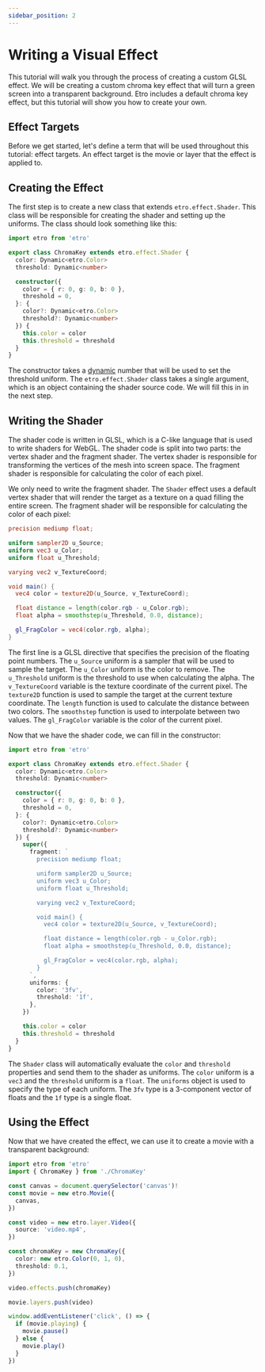 ```yaml
---
sidebar_position: 2
---
```


# Writing a Visual Effect

This tutorial will walk you through the process of creating a custom GLSL effect. We will be creating a custom chroma key effect that will turn a green screen into a transparent background. Etro includes a default chroma key effect, but this tutorial will show you how to create your own.

## Effect Targets

Before we get started, let's define a term that will be used throughout this tutorial: effect targets. An effect target is the movie or layer that the effect is applied to.

## Creating the Effect

The first step is to create a new class that extends `etro.effect.Shader`. This class will be responsible for creating the shader and setting up the uniforms. The class should look something like this:

```ts
import etro from 'etro'

export class ChromaKey extends etro.effect.Shader {
  color: Dynamic<etro.Color>
  threshold: Dynamic<number>

  constructor({
    color = { r: 0, g: 0, b: 0 },
    threshold = 0,
  }: {
    color?: Dynamic<etro.Color>
    threshold?: Dynamic<number>
  }) {
    this.color = color
    this.threshold = threshold
  }
}
```

The constructor takes a [dynamic](/docs/reference/dynamic-properties) number that will be used to set the threshold uniform. The `etro.effect.Shader` class takes a single argument, which is an object containing the shader source code. We will fill this in in the next step.

## Writing the Shader

The shader code is written in GLSL, which is a C-like language that is used to write shaders for WebGL. The shader code is split into two parts: the vertex shader and the fragment shader. The vertex shader is responsible for transforming the vertices of the mesh into screen space. The fragment shader is responsible for calculating the color of each pixel.

We only need to write the fragment shader. The `Shader` effect uses a default vertex shader that will render the target as a texture on a quad filling the entire screen. The fragment shader will be responsible for calculating the color of each pixel:

```glsl
precision mediump float;

uniform sampler2D u_Source;
uniform vec3 u_Color;
uniform float u_Threshold;

varying vec2 v_TextureCoord;

void main() {
  vec4 color = texture2D(u_Source, v_TextureCoord);

  float distance = length(color.rgb - u_Color.rgb);
  float alpha = smoothstep(u_Threshold, 0.0, distance);

  gl_FragColor = vec4(color.rgb, alpha);
}
```

The first line is a GLSL directive that specifies the precision of the floating point numbers. The `u_Source` uniform is a sampler that will be used to sample the target. The `u_Color` uniform is the color to remove. The `u_Threshold` uniform is the threshold to use when calculating the alpha. The `v_TextureCoord` variable is the texture coordinate of the current pixel. The `texture2D` function is used to sample the target at the current texture coordinate. The `length` function is used to calculate the distance between two colors. The `smoothstep` function is used to interpolate between two values. The `gl_FragColor` variable is the color of the current pixel.

Now that we have the shader code, we can fill in the constructor:

```ts
import etro from 'etro'

export class ChromaKey extends etro.effect.Shader {
  color: Dynamic<etro.Color>
  threshold: Dynamic<number>

  constructor({
    color = { r: 0, g: 0, b: 0 },
    threshold = 0,
  }: {
    color?: Dynamic<etro.Color>
    threshold?: Dynamic<number>
  }) {
    super({
      fragment: `
        precision mediump float;

        uniform sampler2D u_Source;
        uniform vec3 u_Color;
        uniform float u_Threshold;

        varying vec2 v_TextureCoord;

        void main() {
          vec4 color = texture2D(u_Source, v_TextureCoord);

          float distance = length(color.rgb - u_Color.rgb);
          float alpha = smoothstep(u_Threshold, 0.0, distance);

          gl_FragColor = vec4(color.rgb, alpha);
        }
      `,
      uniforms: {
        color: '3fv',
        threshold: '1f',
      },
    })

    this.color = color
    this.threshold = threshold
  }
}
```

The `Shader` class will automatically evaluate the `color` and `threshold` properties and send them to the shader as uniforms. The `color` uniform is a `vec3` and the `threshold` uniform is a `float`. The `uniforms` object is used to specify the type of each uniform. The `3fv` type is a 3-component vector of floats and the `1f` type is a single float.

## Using the Effect

Now that we have created the effect, we can use it to create a movie with a transparent background:

```ts
import etro from 'etro'
import { ChromaKey } from './ChromaKey'

const canvas = document.querySelector('canvas')!
const movie = new etro.Movie({
  canvas,
})

const video = new etro.layer.Video({
  source: 'video.mp4',
})

const chromaKey = new ChromaKey({
  color: new etro.Color(0, 1, 0),
  threshold: 0.1,
})

video.effects.push(chromaKey)

movie.layers.push(video)

window.addEventListener('click', () => {
  if (movie.playing) {
    movie.pause()
  } else {
    movie.play()
  }
})
```
